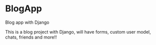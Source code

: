 # BlogApp
Blog app with Django

This is a blog project with Django, will have forms, custom user model, chats, friends and more!!
